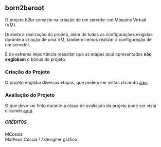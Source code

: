 ## born2beroot

<p>O projeto b2br consiste na criação de um servidor em Máquina Virtual (VM).</p>
<p>Durante a realização do projeto, além de todas as configurações exigidas durante a criação de uma VM, também iremos realizar a configuração de um servidor.</p>
<p>É de extrema importância ressaltar que as etapas aqui apresentadas <b>não englobam</b> o bônus do projeto.</p>

### Criação do Projeto

<p>O projeto engloba diversas etapas, que podem ser vistas clicando <a href="https://github.com/MatheusCoscia/42born2beroot/blob/main/PROJECT_CREATION_PROCESS.md">aqui</a>.</p>


### Avaliação do Projeto

<p>O que deve ser feito durante a etapa de avaliação do projeto pode ser vista
clicando <a href="https://github.com/MatheusCoscia/42born2beroot/blob/main/EVALUATION.md">aqui</a>.</p>



##### CRÉDITOS

<p>MCoscia<br>
Matheus Coscia / / designer gráfico</p>
